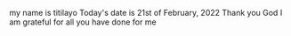 my name is titilayo
Today's date is 21st of February, 2022
Thank you God
I am grateful for all you have done for me
